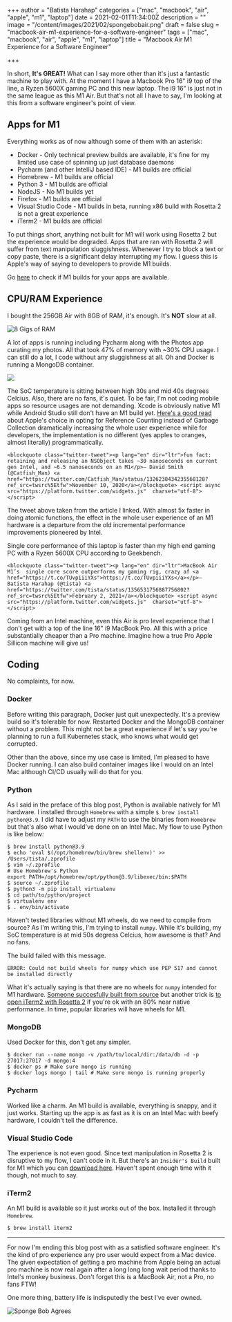 +++
author = "Batista Harahap"
categories = ["mac", "macbook", "air", "apple", "m1", "laptop"]
date = 2021-02-01T11:34:00Z
description = ""
image = "/content/images/2021/02/spongebobair.png"
draft = false
slug = "macbook-air-m1-experience-for-a-software-engineer"
tags = ["mac", "macbook", "air", "apple", "m1", "laptop"]
title = "Macbook Air M1 Experience for a Software Engineer"

+++

In short, **It's GREAT!** What can I say more other than it's just a fantastic machine to play with. At the moment I have a Macbook Pro 16" i9 top of the line, a Ryzen 5600X gaming PC and this new laptop. The i9 16" is just not in the same league as this M1 Air. But that's not all I have to say, I'm looking at this from a software engineer's point of view.

## Apps for M1

Everything works as of now although some of them with an asterisk:

* Docker - Only technical preview builds are available, it's fine for my limited use case of spinning up just database daemons
* Pycharm (and other IntelliJ based IDE) - M1 builds are official
* Homebrew - M1 builds are official
* Python 3 - M1 builds are official
* NodeJS - No M1 builds yet
* Firefox - M1 builds are official
* Visual Studio Code - M1 builds in beta, running x86 build with Rosetta 2 is not a great experience
* iTerm2 - M1 builds are official

To put things short, anything not built for M1 will work using Rosetta 2 but the experience would be degraded. Apps that are ran with Rosetta 2 will suffer from text manipulation sluggishness. Whenever I try to block a text or copy paste, there is a significant delay interrupting my flow. I guess this is Apple's way of saying to developers to provide M1 builds.

Go [here](https://ported2m1.com/) to check if M1 builds for your apps are available.

## CPU/RAM Experience

I bought the 256GB Air with 8GB of RAM, it's enough. It's **NOT** slow at all.

![8 Gigs of RAM](/content/images/2021/02/8gigs.png)

A lot of apps is running including Pycharm along with the Photos app curating my photos. All that took 47% of memory with ~30% CPU usage. I can still do a lot, I code without any sluggishness at all. Oh and Docker is running a MongoDB container.

![](/content/images/2021/02/docker-8gigs.png)

The SoC temperature is sitting between high 30s and mid 40s degrees Celcius. Also, there are no fans, it's quiet. To be fair, I'm not coding mobile apps so resource usages are not demanding. Xcode is obviously native M1 while Android Studio still don't have an M1 build yet. [Here's a good read](https://blog.metaobject.com/2020/11/m1-memory-and-performance.html) about Apple's choice in opting for Reference Counting instead of Garbage Collection dramatically increasing the whole user experience while for developers, the implementation is no different (yes apples to oranges, almost literally) programmatically.

```
<blockquote class="twitter-tweet"><p lang="en" dir="ltr">fun fact:  retaining and releasing an NSObject takes ~30 nanoseconds on current gen Intel, and ~6.5 nanoseconds on an M1</p>— David Smith  (@Catfish_Man) <a  href="https://twitter.com/Catfish_Man/status/1326238434235568128?ref_src=twsrc%5Etfw">November 10, 2020</a></blockquote> <script async src="https://platform.twitter.com/widgets.js"  charset="utf-8"></script> 
```

The tweet above taken from the article I linked. With almost 5x faster in doing atomic functions, the effect in the whole user experience of an M1 hardware is a departure from the old incremental performance improvements pioneered by Intel.

Single core performance of this laptop is faster than my high end gaming PC with a Ryzen 5600X CPU according to Geekbench.

```
<blockquote class="twitter-tweet"><p lang="en" dir="ltr">MacBook Air M1’s  single core score outperforms my gaming rig, crazy af <a  href="https://t.co/TUvpiiiYXs">https://t.co/TUvpiiiYXs</a></p>— Batista Harahap (@tista) <a  href="https://twitter.com/tista/status/1356531756887756802?ref_src=twsrc%5Etfw">February 2, 2021</a></blockquote> <script async src="https://platform.twitter.com/widgets.js"  charset="utf-8"></script> 
```

Coming from an Intel machine, even this Air is pro level experience that I don't get with a top of the line 16" i9 MacBook Pro. All this with a price substantially cheaper than a Pro machine. Imagine how a true Pro Apple Sillicon machine will give us!

## Coding

No complaints, for now.

### Docker

Before writing this paragraph, Docker just quit unexpectedly. It's a preview build so it's tolerable for now. Restarted Docker and the MongoDB container without a problem. This might not be a great experience if let's say you're planning to run a full Kubernetes stack, who knows what would get corrupted.

Other than the above, since my use case is limited, I'm pleased to have Docker running. I can also build container images like I would on an Intel Mac although CI/CD usually will do that for you.

### Python

As I said in the preface of this blog post, Python is available natively for M1 hardware. I installed through `Homebrew` with a simple `$ brew install python@3.9`. I did have to adjust my `PATH` to use the binaries from `Homebrew` but that's also what I would've done on an Intel Mac. My flow to use Python is like below:

```
$ brew install python@3.9
$ echo 'eval $(/opt/homebrew/bin/brew shellenv)' >> /Users/tista/.zprofile
$ vim ~/.zprofile
# Use Homebrew's Python
export PATH=/opt/homebrew/opt/python@3.9/libexec/bin:$PATH
$ source ~/.zprofile
$ python3 -m pip install virtualenv
$ cd path/to/python/project
$ virtualenv env
$ . env/bin/activate
```

Haven't tested libraries without M1 wheels, do we need to compile from source? As I'm writing this, I'm trying to install `numpy`. While it's building, my SoC temperature is at mid 50s degress Celcius, how awesome is that? And no fans.

The build failed with this message.

```
ERROR: Could not build wheels for numpy which use PEP 517 and cannot be installed directly
```

What it's actually saying is that there are no wheels for `numpy` intended for M1 hardware. [Someone succesfully built from source](https://stackoverflow.com/questions/65336789/numpy-build-fail-in-m1-big-sur-11-1) but another trick is [to open iTerm2 with Rosetta 2](https://alexslobodnik.medium.com/apple-m1-python-pandas-and-homebrew-20f14828ccc7) if you're ok with an 80% near native performance. In time, popular libraries will have wheels for M1.

### MongoDB

Used Docker for this, don't get any simpler.

```
$ docker run --name mongo -v /path/to/local/dir:/data/db -d -p 27017:27017 -d mongo:4
$ docker ps # Make sure mongo is running
$ docker logs mongo | tail # Make sure mongo is running properly
```

### Pycharm

Worked like a charm. An M1 build is available, everything is snappy, and it just works. Starting up the app is as fast as it is on an Intel Mac with beefy hardware, I couldn't tell the difference.

### Visual Studio Code

The experience is not even good. Since text manipulation in Rosetta 2 is disruptive to my flow, I can't code in it. But there's an `Insider's Build` built for M1 which you can [download here](https://code.visualstudio.com/insiders). Haven't spent enough time with it though, not much to say.

### iTerm2

An M1 build is available so it just works out of the box. Installed it through `Homebrew`.

```
$ brew install iterm2
```

---

For now I'm ending this blog post with as a satisfied software engineer. It's the kind of pro experience any pro user would expect from a Mac device. The given expectation of getting a pro machine from Apple being an actual pro machine is now real again after a long long long wait period thanks to Intel's monkey business. Don't forget this is a MacBook Air, not a Pro, no fans FTW!

One more thing, battery life is indisputedly the best I've ever owned.

![Sponge Bob Agrees](/content/images/2021/02/spongebobair.png)
